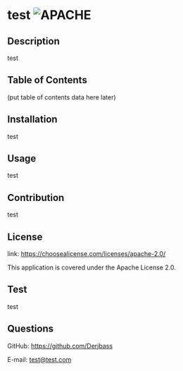 # test	![APACHE](https://img.shields.io/badge/license-Apache%202-blue)

## Description

test

## Table of Contents

(put table of contents data here later)

## Installation

test

## Usage

test

## Contribution

test

## License

link: https://choosealicense.com/licenses/apache-2.0/

This application is covered under the Apache License 2.0.

## Test

test

 ## Questions

GitHub: https://github.com/Derjbass

E-mail: test@test.com

